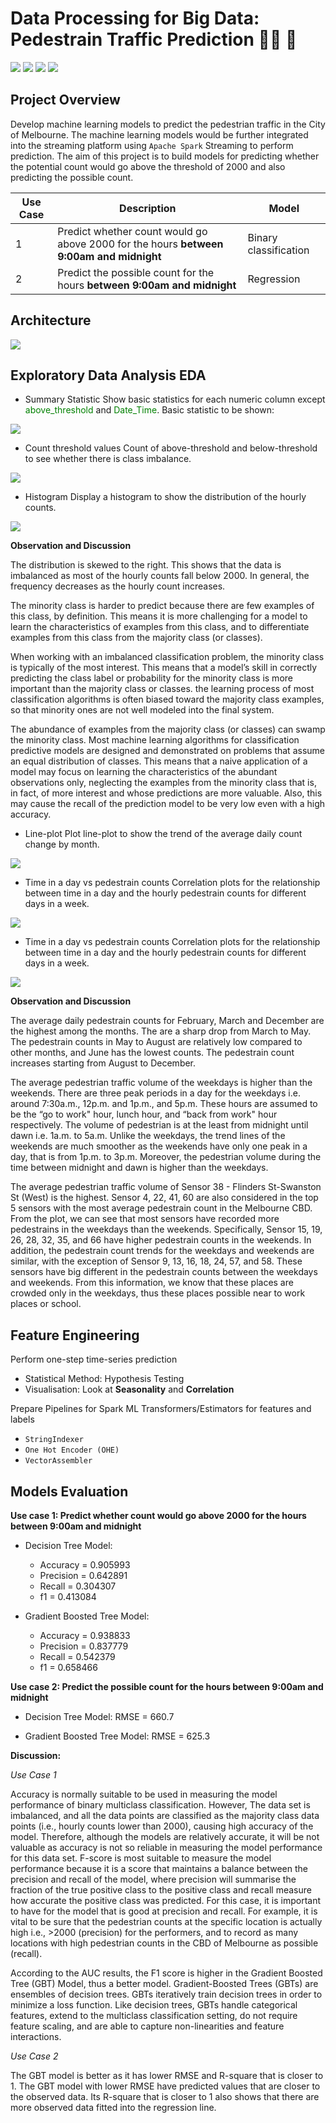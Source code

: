 # Data Processing for Big Data: Pedestrain Traffic Prediction :walking_man: :vertical_traffic_light:
![](https://img.shields.io/badge/Author-SinYee-informational?style=flat&logo=<LOGO_NAME>&logoColor=white&color=2bbc8a) ![](https://img.shields.io/badge/Tool-PySpark-informational?style=flat&logo=<LOGO_NAME>&logoColor=white&color=2bbc8a) ![](https://img.shields.io/badge/Tool-MLlib-informational?style=flat&logo=<LOGO_NAME>&logoColor=white&color=2bbc8a) ![](https://img.shields.io/badge/Tool-Pandas-informational?style=flat&logo=<LOGO_NAME>&logoColor=white&color=2bbc8a)
## Project Overview
Develop machine learning models to predict the pedestrian traffic in the City of Melbourne. The machine learning models would be further integrated into the streaming platform using `Apache Spark` Streaming to perform prediction. The aim of this project is to build models for predicting whether the potential count would go above the threshold of 2000 and also predicting the possible count.

| Use Case | Description | Model |
| --- | ----------- | --- |
| 1 | Predict whether count would go above 2000 for the hours **between 9:00am and midnight** | Binary classification|
| 2 | Predict the possible count for the hours **between 9:00am and midnight** | Regression |

## Architecture
![](https://github.com/sinyeen/Pedestrain_Traffic_Prediction_BigData/blob/main/Images/Arch.JPG)

## Exploratory Data Analysis EDA
* Summary Statistic
Show basic statistics for each numeric column except <span style="color: green;">above_threshold</span> and <span style="color: green;">Date_Time</span>. Basic statistic to be shown:

![](https://github.com/sinyeen/Pedestrain_Traffic_Prediction_BigData/blob/main/Images/sum%20stats.JPG)

* Count threshold values
Count of above-threshold and below-threshold to see whether there is class imbalance.

![](https://github.com/sinyeen/Pedestrain_Traffic_Prediction_BigData/blob/main/Images/count%20no.JPG)

* Histogram
Display a histogram to show the distribution of the hourly counts. 

![](https://github.com/sinyeen/Pedestrain_Traffic_Prediction_BigData/blob/main/Images/histogram.JPG)

**Observation and Discussion**

The distribution is skewed to the right. This shows that the data is imbalanced as most of the hourly counts fall below 2000. In general, the frequency decreases as the hourly count increases.

The minority class is harder to predict because there are few examples of this class, by definition. This means it is more challenging for a model to learn the characteristics of examples from this class, and to differentiate examples from this class from the majority class (or classes). 

When working with an imbalanced classification problem, the minority class is typically of the most interest. This means that a model’s skill in correctly predicting the class label or probability for the minority class is more important than the majority class or classes. the learning process of most classification algorithms is often biased toward the majority class examples, so that minority ones are not well modeled into the final system.

The abundance of examples from the majority class (or classes) can swamp the minority class. Most machine learning algorithms for classification predictive models are designed and demonstrated on problems that assume an equal distribution of classes. This means that a naive application of a model may focus on learning the characteristics of the abundant observations only, neglecting the examples from the minority class that is, in fact, of more interest and whose predictions are more valuable. Also, this may cause the recall of the prediction model to be very low even with a high accuracy. 

* Line-plot
Plot line-plot to show the trend of the average daily count change by month. 

![](https://github.com/sinyeen/Pedestrain_Traffic_Prediction_BigData/blob/main/Images/line%20plot.JPG)

* Time in a day vs pedestrain counts
Correlation plots for the relationship between time in a day and the hourly pedestrain counts for different days in a week.

![](https://github.com/sinyeen/Pedestrain_Traffic_Prediction_BigData/blob/main/Images/trend.JPG)

* Time in a day vs pedestrain counts
Correlation plots for the relationship between time in a day and the hourly pedestrain counts for different days in a week.

![](https://github.com/sinyeen/Pedestrain_Traffic_Prediction_BigData/blob/main/Images/pes%20count.JPG)

**Observation and Discussion**

The average daily pedestrain counts for February, March and December are the highest among the months. The are a sharp drop from March to May. The pedestrain counts in May to August are relatively low compared to other months, and June has the lowest counts. The pedestrain count increases starting from August to December.

The average pedestrian traffic volume of the weekdays is higher than the weekends. There are three peak periods in a day for the weekdays i.e. around 7:30a.m., 12p.m. and 1p.m., and 5p.m. These hours are assumed to be the “go to work" hour, lunch hour, and “back from work" hour respectively. The volume of pedestrian is at the least from midnight until dawn i.e. 1a.m. to 5a.m. Unlike the weekdays, the trend lines of the weekends are much smoother as the weekends have only one peak in a day, that is from 1p.m. to 3p.m. Moreover, the pedestrian volume during the time between midnight and dawn is higher than the weekdays.

The average pedestrian traffic volume of Sensor 38 - Flinders St-Swanston St (West) is the highest. Sensor 4, 22, 41, 60 are also considered in the top 5 sensors with the most average pedestrain count in the Melbourne CBD. From the plot, we can see that most sensors have recorded more pedestrains in the weekdays than the weekends. Specifically, Sensor 15, 19, 26, 28, 32, 35, and 66 have higher pedestrain counts in the weekends. In addition, the pedestrain count trends for the weekdays and weekends are similar, with the exception of Sensor 9, 13, 16, 18, 24, 57, and 58. These sensors have big different in the pedestrain counts between the weekdays and weekends. From this information, we know that these places are crowded only in the weekdays, thus these places possible near to work places or school.

## Feature Engineering
Perform one-step time-series prediction
* Statistical Method: Hypothesis Testing 
* Visualisation: Look at **Seasonality** and **Correlation**

Prepare Pipelines for Spark ML Transformers/Estimators for features and labels
* `StringIndexer`
* `One Hot Encoder (OHE)`
* `VectorAssembler`

## Models Evaluation
**Use case 1: Predict whether count would go above 2000 for the hours between 9:00am and midnight**

* Decision Tree Model:
  * Accuracy = 0.905993
  * Precision = 0.642891
  * Recall = 0.304307
  * f1 = 0.413084 

* Gradient Boosted Tree Model:
  * Accuracy = 0.938833
  * Precision = 0.837779
  * Recall = 0.542379
  * f1 = 0.658466 

**Use case 2: Predict the possible count for the hours between 9:00am and midnight**

* Decision Tree Model: RMSE = 660.7

* Gradient Boosted Tree Model: RMSE = 625.3

**Discussion:**

*Use Case 1* 

Accuracy is normally suitable to be used in measuring the model performance of binary multiclass classification. However, The data set is imbalanced, and all the data points are classified as the majority class data points (i.e., hourly counts lower than 2000), causing high accuracy of the model. Therefore, although the models are relatively accurate, it will be not valuable as accuracy is not so reliable in measuring the model performance for this data set. F-score is most suitable to measure the model performance because it is a score that maintains a balance between the precision and recall of the model, where precision will summarise the fraction of the true positive class to the positive class and recall measure how accurate the positive class was predicted. For this case, it is important to have for the model that is good at precision and recall. For example, it is vital to be sure that the pedestrian counts at the specific location is actually high i.e., >2000 (precision) for the performers, and to record as many locations with high pedestrian counts in the CBD of Melbourne as possible (recall).

According to the AUC results, the F1 score is higher in the Gradient Boosted Tree (GBT) Model, thus a better model. Gradient-Boosted Trees (GBTs) are ensembles of decision trees. GBTs iteratively train decision trees in order to minimize a loss function. Like decision trees, GBTs handle categorical features, extend to the multiclass classification setting, do not require feature scaling, and are able to capture non-linearities and feature interactions.

*Use Case 2*

The GBT model is better as it has lower RMSE and R-square that is closer to 1. The GBT model with lower RMSE have predicted values that are closer to the observed data. Its R-square that is closer to 1 also shows that there are more observed data fitted into the regression line.


